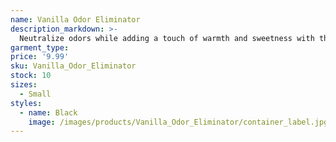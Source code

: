 ```yaml
---
name: Vanilla Odor Eliminator
description_markdown: >-
  Neutralize odors while adding a touch of warmth and sweetness with this vanilla-infused candle, leaving your space smelling fresh and inviting.
garment_type:
price: '9.99'
sku: Vanilla_Odor_Eliminator
stock: 10
sizes:
  - Small
styles:
  - name: Black
    image: /images/products/Vanilla_Odor_Eliminator/container_label.jpg
---
```

